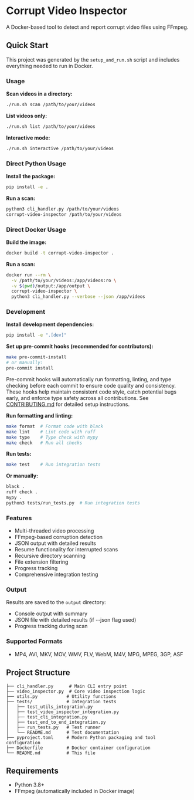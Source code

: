 # Corrupt Video Inspector

A Docker-based tool to detect and report corrupt video files using FFmpeg.

## Quick Start

This project was generated by the `setup_and_run.sh` script and includes everything needed to run in Docker.

### Usage

**Scan videos in a directory:**
```bash
./run.sh scan /path/to/your/videos
```

**List videos only:**
```bash
./run.sh list /path/to/your/videos
```

**Interactive mode:**
```bash
./run.sh interactive /path/to/your/videos
```

### Direct Python Usage

**Install the package:**
```bash
pip install -e .
```

**Run a scan:**
```bash
python3 cli_handler.py /path/to/your/videos
corrupt-video-inspector /path/to/your/videos
```

### Direct Docker Usage

**Build the image:**
```bash
docker build -t corrupt-video-inspector .
```

**Run a scan:**
```bash
docker run --rm \
  -v /path/to/your/videos:/app/videos:ro \
  -v $(pwd)/output:/app/output \
  corrupt-video-inspector \
  python3 cli_handler.py --verbose --json /app/videos
```

### Development

**Install development dependencies:**
```bash
pip install -e ".[dev]"
```

**Set up pre-commit hooks (recommended for contributors):**
```bash
make pre-commit-install
# or manually:
pre-commit install
```

Pre-commit hooks will automatically run formatting, linting, and type checking before each commit to ensure code quality and consistency. These hooks help maintain consistent code style, catch potential bugs early, and enforce type safety across all contributions. See [CONTRIBUTING.md](CONTRIBUTING.md) for detailed setup instructions.

**Run formatting and linting:**
```bash
make format  # Format code with black
make lint    # Lint code with ruff
make type    # Type check with mypy
make check   # Run all checks
```

**Run tests:**
```bash
make test    # Run integration tests
```

**Or manually:**
```bash
black .
ruff check .
mypy .
python3 tests/run_tests.py  # Run integration tests
```

### Features

- Multi-threaded video processing
- FFmpeg-based corruption detection
- JSON output with detailed results
- Resume functionality for interrupted scans
- Recursive directory scanning
- File extension filtering
- Progress tracking
- Comprehensive integration testing

### Output

Results are saved to the `output` directory:
- Console output with summary
- JSON file with detailed results (if --json flag used)
- Progress tracking during scan

### Supported Formats

- MP4, AVI, MKV, MOV, WMV, FLV, WebM, M4V, MPG, MPEG, 3GP, ASF

## Project Structure

```
├── cli_handler.py      # Main CLI entry point
├── video_inspector.py  # Core video inspection logic
├── utils.py           # Utility functions
├── tests/             # Integration tests
│   ├── test_utils_integration.py
│   ├── test_video_inspector_integration.py
│   ├── test_cli_integration.py
│   ├── test_end_to_end_integration.py
│   ├── run_tests.py   # Test runner
│   └── README.md      # Test documentation
├── pyproject.toml     # Modern Python packaging and tool configuration
├── Dockerfile         # Docker container configuration
└── README.md          # This file
```

## Requirements

- Python 3.8+
- FFmpeg (automatically included in Docker image)
